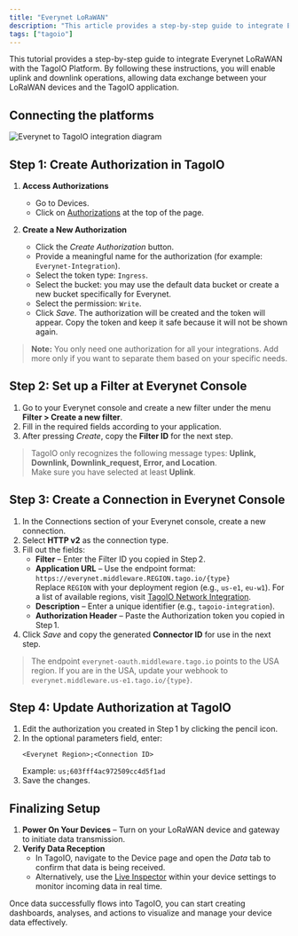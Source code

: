 ```yaml
---
title: "Everynet LoRaWAN"
description: "This article provides a step-by-step guide to integrate Everynet LoRaWAN with the TagoIO platform, enabling both uplink and downlink data exchange between LoRaWAN devices and TagoIO. It covers connecting the platforms and creating the required authorization token in TagoIO."
tags: ["tagoio"]
---
```

This tutorial provides a step-by-step guide to integrate Everynet LoRaWAN with the TagoIO Platform. By following these instructions, you will enable uplink and downlink operations, allowing data exchange between your LoRaWAN devices and the TagoIO application.

## Connecting the platforms

![Everynet to TagoIO integration diagram](/docs_imagem/tagoio/everynet-lorawan-2.jpg)

## Step 1: Create Authorization in TagoIO

1. **Access Authorizations**
   - Go to Devices.
   - Click on [Authorizations](../../integrations/general/authorization) at the top of the page.

2. **Create a New Authorization**
   - Click the *Create Authorization* button.
   - Provide a meaningful name for the authorization (for example: `Everynet-Integration`).
   - Select the token type: `Ingress`.
   - Select the bucket: you may use the default data bucket or create a new bucket specifically for Everynet.
   - Select the permission: `Write`.
   - Click *Save*. The authorization will be created and the token will appear. Copy the token and keep it safe because it will not be shown again.

> **Note:** You only need one authorization for all your integrations. Add more only if you want to separate them based on your specific needs.

## Step 2: Set up a Filter at Everynet Console

1. Go to your Everynet console and create a new filter under the menu **Filter > Create a new filter**.
2. Fill in the required fields according to your application.
3. After pressing *Create*, copy the **Filter ID** for the next step.

> TagoIO only recognizes the following message types: **Uplink, Downlink, Downlink_request, Error, and Location**.  
> Make sure you have selected at least **Uplink**.

<!-- Image temporarily disabled: Everynet filter configuration - /cdn.elev.io/file/uploads/qh72WgBv-E2Q3qO94VO2POz6QghyF6TOwT3t_PMEKX4/sCYQz-A28iCEm90A0CT7f-KBBuZ5J1X1n6tt1fJJKlU/1562815095740-SUE.png -->

## Step 3: Create a Connection in Everynet Console

1. In the Connections section of your Everynet console, create a new connection.
2. Select **HTTP v2** as the connection type.
3. Fill out the fields:
   - **Filter** – Enter the Filter ID you copied in Step 2.
   - **Application URL** – Use the endpoint format:  
     `https://everynet.middleware.REGION.tago.io/{type}`  
     Replace `REGION` with your deployment region (e.g., `us-e1`, `eu-w1`). For a list of available regions, visit [TagoIO Network Integration](../../integrations/network-integration).
   - **Description** – Enter a unique identifier (e.g., `tagoio-integration`).
   - **Authorization Header** – Paste the Authorization token you copied in Step 1.
4. Click *Save* and copy the generated **Connector ID** for use in the next step.

<!-- Image temporarily disabled: Everynet connection setup - /cdn.elev.io/file/uploads/qh72WgBv-E2Q3qO94VO2POz6QghyF6TOwT3t_PMEKX4/PFFK3wBYPL38nLBIV1jV8_aO9YxLz0CM7pkZw5ww80g/1562815987328-vf0.png -->

> The endpoint `everynet-oauth.middleware.tago.io` points to the USA region. If you are in the USA, update your webhook to `everynet.middleware.us-e1.tago.io/{type}`.

## Step 4: Update Authorization at TagoIO

1. Edit the authorization you created in Step 1 by clicking the pencil icon.
2. In the optional parameters field, enter:
   ```
   <Everynet Region>;<Connection ID>
   ```
   Example: `us;603fff4ac972509cc4d5f1ad`
3. Save the changes.

## Finalizing Setup

1. **Power On Your Devices** – Turn on your LoRaWAN device and gateway to initiate data transmission.
2. **Verify Data Reception**
   - In TagoIO, navigate to the Device page and open the *Data* tab to confirm that data is being received.
   - Alternatively, use the [Live Inspector](../../devices/live-inspector) within your device settings to monitor incoming data in real time.

Once data successfully flows into TagoIO, you can start creating dashboards, analyses, and actions to visualize and manage your device data effectively.